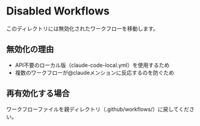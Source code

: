 # Disabled Workflows

このディレクトリには無効化されたワークフローを移動します。

## 無効化の理由

- API不要のローカル版（claude-code-local.yml）を使用するため
- 複数のワークフローが@claudeメンションに反応するのを防ぐため

## 再有効化する場合

ワークフローファイルを親ディレクトリ（.github/workflows/）に戻してください。